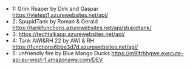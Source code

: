 * 1: Grim Reaper by Dirk and Gaspar https://vietest1.azurewebsites.net/api/
* 2: SpupidTank by Roman & Gerald https://tankfunctions.azurewebsites.net/api/stupidtank/
* 3: https://techtalkapp.azurewebsites.net/api/
* 4: Tank AWI&RH 22 by AWI & RH https://functions6bbe3d7d.azurewebsites.net/api/
* 5: unfriendly fire by Blue Mango Ducks https://m9lfrhhgwe.execute-api.eu-west-1.amazonaws.com/DEV
